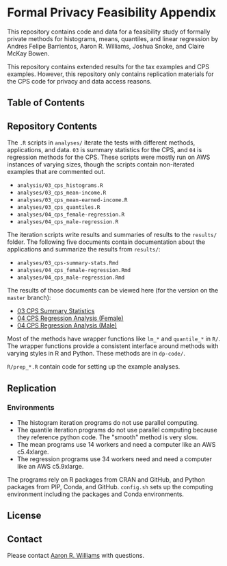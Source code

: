 # Formal Privacy Feasibility Appendix

This repository contains code and data for a feasibility study of formally private methods for histograms, means, quantiles, and linear regression by Andres Felipe Barrientos, Aaron R. Williams, Joshua Snoke, and Claire McKay Bowen. 

This repository contains extended results for the tax examples and CPS examples. However, this repository only contains replication materials for the CPS code for privacy and data access reasons. 

## Table of Contents

## Repository Contents

The `.R` scripts in `analyses/` iterate the tests with different methods, applications, and data. `03` is summary statistics for the CPS, and `04` is regression methods for the CPS. These scripts were mostly run on AWS instances of varying sizes, though the scripts contain non-iterated examples that are commented out. 

* `analysis/03_cps_histograms.R`
* `analyses/03_cps_mean-income.R`
* `analyses/03_cps_mean-earned-income.R`
* `analyses/03_cps_quantiles.R`
* `analyses/04_cps_female-regression.R`
* `analyses/04_cps_male-regression.R`

The iteration scripts write results and summaries of results to the `results/` folder. The following five documents contain documentation about the applications and summarize the results from `results/`:

* `analyses/03_cps-summary-stats.Rmd`
* `analyses/04_cps_female-regression.Rmd`
* `analyses/04_cps_male-regression.Rmd`

The results of those documents can be viewed here (for the version on the `master` branch):

* [03 CPS Summary Statistics]()
* [04 CPS Regression Analysis (Female)]()
* [04 CPS Regression Analysis (Male)]()

Most of the methods have wrapper functions like `lm_*` and `quantile_*` in `R/`. The wrapper functions provide a consistent interface around methods with varying styles in R and Python. These methods are in `dp-code/`. 

`R/prep_*.R` contain code for setting up the example analyses. 

## Replication

### Environments

* The histogram iteration programs do not use parallel computing. 
* The quantile iteration programs do not use parallel computing because they reference python code. The "smooth" method is very slow. 
* The mean programs use 14 workers and need a computer like an AWS c5.4xlarge.
* The regression programs use 34 workers need and need a computer like an AWS c5.9xlarge.

The programs rely on R packages from CRAN and GitHub, and Python packages from PIP, Conda, and GitHub. `config.sh` sets up the computing environment including the packages and Conda environments. 

## License

## Contact

Please contact [Aaron R. Williams](awilliams@urban.org) with questions. 

